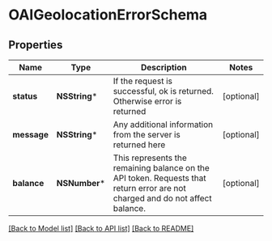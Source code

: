 # OAIGeolocationErrorSchema

## Properties
Name | Type | Description | Notes
------------ | ------------- | ------------- | -------------
**status** | **NSString*** | If the request is successful, ok is returned. Otherwise error is returned | [optional] 
**message** | **NSString*** | Any additional information from the server is returned here | [optional] 
**balance** | **NSNumber*** | This represents the remaining balance on the API token. Requests that return error are not charged and do not affect balance. | [optional] 

[[Back to Model list]](../README.md#documentation-for-models) [[Back to API list]](../README.md#documentation-for-api-endpoints) [[Back to README]](../README.md)


